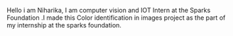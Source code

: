 Hello i am Niharika, I am computer vision and IOT Intern at the Sparks Foundation .I made this Color identification in images project as the part of my internship at the sparks foundation.
